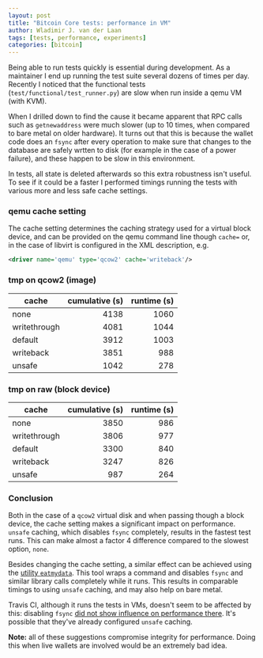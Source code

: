 ```yaml
---
layout: post
title: "Bitcoin Core tests: performance in VM"
author: Wladimir J. van der Laan
tags: [tests, performance, experiments]
categories: [bitcoin]
---
```


Being able to run tests quickly is essential during development. As a
maintainer I end up running the test suite several dozens of times per day.
Recently I noticed that the functional tests (`test/functional/test_runner.py`)
are slow when run inside a qemu VM (with KVM).  

When I drilled down to find the cause it became apparent that RPC calls such as
`getnewaddress` were much slower (up to 10 times, when compared to bare metal on
older hardware). It turns out that this is because the wallet code does an `fsync`
after every operation to make sure that changes to the database are safely
wrtten to disk (for example in the case of a power failure), and these happen
to be slow in this environment.

In tests, all state is deleted afterwards so this extra robustness isn't
useful. To see if it could be a faster I performed timings running the tests
with various more and less safe cache settings.

### qemu cache setting

The cache setting determines the caching strategy used for a virtual block device,
and can be provided on the qemu command line though `cache=` or,
in the case of libvirt is configured in the XML description, e.g. 

```xml
<driver name='qemu' type='qcow2' cache='writeback'/>
```

### tmp on qcow2 (image)

| cache   | cumulative (s) | runtime (s)  |
| ------- | --------------:| ------------:|
| none    | 4138           | 1060         |
| writethrough | 4081      | 1044         |
| default | 3912           | 1003         |
| writeback | 3851         | 988          |
| unsafe  | 1042           | 278          |

### tmp on raw (block device)

| cache   | cumulative (s) | runtime (s)  |
| ------- | --------------:| ------------:|
| none    | 3850           | 986          |
| writethrough | 3806      | 977          |
| default | 3300           | 840          |  
| writeback | 3247         | 826          |
| unsafe  | 987            | 264          |

### Conclusion

Both in the case of a `qcow2` virtual disk and when passing though a
block device, the cache setting makes a significant impact on performance. `unsafe`
caching, which disables `fsync` completely, results in the fastest test runs.
This can make almost a factor 4 difference compared to the slowest option,
`none`.

Besides changing the cache setting, a similar effect can be achieved using the [utility
`eatmydata`](https://www.flamingspork.com/projects/libeatmydata/). This tool wraps a command and disables `fsync` and similar library
calls completely while it runs. This results in comparable timings to using
`unsafe` caching, and may also help on bare metal.

Travis CI, although it runs the tests in VMs, doesn't seem to be affected
by this: disabling `fsync` [did not show influence on performance there](https://github.com/bitcoin/bitcoin/pull/10220). It's
possible that they've already configured `unsafe` caching.

**Note:** all of these suggestions compromise integrity for
performance. Doing this when live wallets are involved would be an extremely
bad idea.
